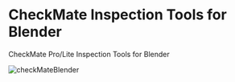 # CheckMate Inspection Tools for Blender
 CheckMate Pro/Lite Inspection Tools for Blender

![checkMateBlender](https://user-images.githubusercontent.com/1897654/199501420-6d7cd7c1-e19b-41b0-a37d-cfb0fc72bc26.png)
